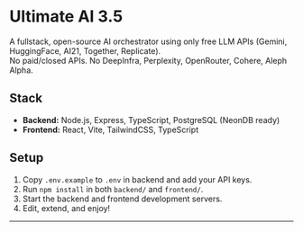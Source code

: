 # Ultimate AI 3.5

A fullstack, open-source AI orchestrator using only free LLM APIs (Gemini, HuggingFace, AI21, Together, Replicate).  
No paid/closed APIs. No DeepInfra, Perplexity, OpenRouter, Cohere, Aleph Alpha.

## Stack

- **Backend:** Node.js, Express, TypeScript, PostgreSQL (NeonDB ready)
- **Frontend:** React, Vite, TailwindCSS, TypeScript

## Setup

1. Copy `.env.example` to `.env` in backend and add your API keys.
2. Run `npm install` in both `backend/` and `frontend/`.
3. Start the backend and frontend development servers.
4. Edit, extend, and enjoy!

---
